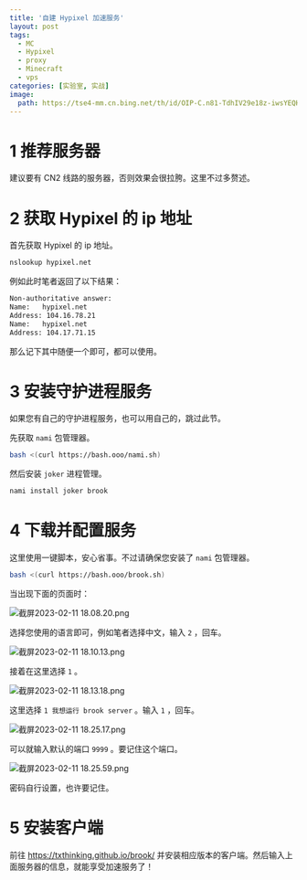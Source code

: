 ```yaml
---
title: '自建 Hypixel 加速服务'
layout: post
tags:
  - MC
  - Hypixel
  - proxy
  - Minecraft
  - vps
categories: [实验室, 实战]
image:
  path: https://tse4-mm.cn.bing.net/th/id/OIP-C.n81-TdhIV29e18z-iwsYEQHaEJ
---
```

# 1 推荐服务器

建议要有 CN2 线路的服务器，否则效果会很拉胯。这里不过多赘述。

# 2 获取 Hypixel 的 ip 地址

首先获取 Hypixel 的 ip 地址。

```bash
nslookup hypixel.net
```

例如此时笔者返回了以下结果：

```bash
Non-authoritative answer:
Name:	hypixel.net
Address: 104.16.78.21
Name:	hypixel.net
Address: 104.17.71.15
```

那么记下其中随便一个即可，都可以使用。

# 3 安装守护进程服务

如果您有自己的守护进程服务，也可以用自己的，跳过此节。

先获取 `nami` 包管理器。
```bash
bash <(curl https://bash.ooo/nami.sh)
```

然后安装 `joker` 进程管理。

```bash
nami install joker brook
```

# 4 下载并配置服务

这里使用一键脚本，安心省事。不过请确保您安装了 `nami` 包管理器。

```bash
bash <(curl https://bash.ooo/brook.sh)
```

当出现下面的页面时：

![截屏2023-02-11 18.08.20.png](https://s2.loli.net/2023/02/11/ZmXaN2QCJuj8sdk.png)

选择您使用的语言即可，例如笔者选择中文，输入 `2` ，回车。

![截屏2023-02-11 18.10.13.png](https://s2.loli.net/2023/02/11/gcL6QjxreK5nFXG.png)

接着在这里选择 `1` 。

![截屏2023-02-11 18.13.18.png](https://s2.loli.net/2023/02/11/DNorUAnXBCdZHlv.png)

这里选择 `1 我想运行 brook server` 。输入 `1` ，回车。

![截屏2023-02-11 18.25.17.png](https://s2.loli.net/2023/02/11/7d2y6jCs3UgRDwv.png)

可以就输入默认的端口 `9999` 。要记住这个端口。

![截屏2023-02-11 18.25.59.png](https://s2.loli.net/2023/02/11/shdLVtz7wnuWEkT.png)

密码自行设置，也许要记住。

# 5 安装客户端

前往 https://txthinking.github.io/brook/ 并安装相应版本的客户端。然后输入上面服务器的信息，就能享受加速服务了！